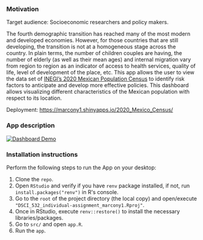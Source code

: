 ### Motivation
Target audience: Socioeconomic researchers and policy makers.

The fourth demographic transition has reached many of the most modern and developed economies. However, for those countries that are still developing, the transition is not at a homogeneous stage across the country. In plain terms, the number of children couples are having, the number of elderly (as well as their mean ages) and internal migration vary from region to region as an indicator of access to health services, quality of life, level of development of the place, etc. This app allows the user to view the data set of [INEGI’s 2020 Mexican Population Census](https://www.inegi.org.mx/app/descarga/ficha.html?tit=326108&ag=0&f=csv) to identify risk factors to anticipate and develop more effective policies. This dashboard allows visualizing different characteristics of the Mexican population with respect to its location.

Deployment: https://marcony1.shinyapps.io/2020_Mexico_Census/

### App description
[![Dashboard Demo](http://img.youtube.com/vi/390M7MEkWjI/0.jpg)](http://www.youtube.com/watch?v=390M7MEkWjI "2020 Mexico Census")


### Installation instructions
Perform the following steps to run the App on your desktop:

1. Clone the `repo`.
2. Open `RStudio` and verify if you have `renv` package installed, if not, run `install.packages("renv")` in R's console.
3. Go to the `root` of the project directory (the local copy) and open/execute `"DSCI_532_individual-assignment_marcony1.Rproj"`.
4. Once in RStudio, execute `renv::restore()` to install the necessary libraries/packages.
5. Go to `src/` and open `app.R`.
6. Run the `app`.